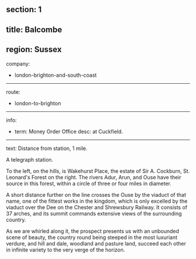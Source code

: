 section: 1
----
title: Balcombe
----
region: Sussex
----
company:
- london-brighton-and-south-coast
----
route:
- london-to-brighton
----
info:
- term: Money Order Office
  desc: at Cuckfield.
----
text: Distance from station, 1 mile.

A telegraph station.

To the left, on the hills, is Wakehurst Place, the estate of Sir A. Cockburn, St. Leonard's Forest on the right. The rivers Adur, Arun, and Ouse have their source in this forest, within a circle of three or four miles in diameter.

A short distance further on the line crosses the Ouse by the viaduct of that name, one of the fittest works in the kingdom, which is only excelled by the viaduct over the Dee on the Chester and Shrewsbury Railway. It consists of 37 arches, and its summit commands extensive views of the surrounding country.

As we are whirled along it, the prospect presents us with an unbounded scene of beauty, the country round being steeped in the most luxuriant verdure, and hill and dale, woodland and pasture land, succeed each other in infinite variety to the very verge of the horizon.
